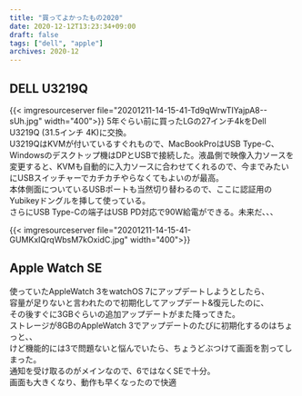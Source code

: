 ```yaml
---
title: "買ってよかったもの2020"
date: 2020-12-12T13:23:34+09:00
draft: false
tags: ["dell", "apple"]
archives: 2020-12
---
```

## DELL U3219Q
{{< imgresourceserver file="20201211-14-15-41-Td9qWrwTIYajpA8--sUh.jpg" width="400">}}
5年ぐらい前に買ったLGの27インチ4kをDell U3219Q (31.5インチ 4K)に交換。  
U3219QはKVMが付いているすぐれもので、MacBookProはUSB Type-C、Windowsのデスクトップ機はDPとUSBで接続した。液晶側で映像入力ソースを変更すると、KVMも自動的に入力ソースに合わせてくれるので、今までみたいにUSBスイッチャーでカチカチやらなくてもよいのが最高。  
本体側面についているUSBポートも当然切り替わるので、ここに認証用のYubikeyドングルを挿して使っている。  
さらにUSB Type-Cの端子はUSB PD対応で90W給電ができる。未来だ、、、

{{< imgresourceserver file="20201211-14-15-41-GUMKxIQrqWbsM7kOxidC.jpg" width="400">}}
## Apple Watch SE
使っていたAppleWatch 3をwatchOS 7にアップデートしようとしたら、  
容量が足りないと言われたので初期化してアップデート&復元したのに、  
その後すぐに3GBぐらいの追加アップデートがまた降ってきた。  
ストレージが8GBのAppleWatch 3でアップデートのたびに初期化するのはちょっと、、  
けど機能的には3で問題ないと悩んでいたら、ちょうどぶつけて画面を割ってしまった。  
通知を受け取るのがメインなので、6ではなくSEで十分。  
画面も大きくなり、動作も早くなったので快適
